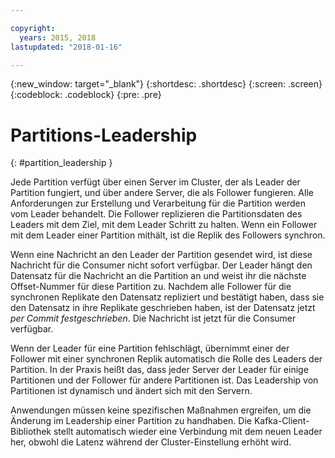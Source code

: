 ```yaml
---

copyright:
  years: 2015, 2018
lastupdated: "2018-01-16"

---
```


{:new_window: target="_blank"}
{:shortdesc: .shortdesc}
{:screen: .screen}
{:codeblock: .codeblock}
{:pre: .pre}


# Partitions-Leadership
{: #partition_leadership }

Jede Partition verfügt über einen Server im Cluster, der als Leader der Partition fungiert, und über andere Server, die als Follower fungieren. Alle Anforderungen zur Erstellung und Verarbeitung für die Partition werden vom Leader behandelt. Die Follower replizieren die Partitionsdaten des Leaders mit dem Ziel, mit dem Leader Schritt zu halten. Wenn ein Follower mit dem Leader einer Partition mithält, ist die Replik des Followers synchron. 

Wenn eine Nachricht an den Leader der Partition gesendet wird, ist diese Nachricht für die Consumer nicht sofort verfügbar. Der Leader hängt den Datensatz für die Nachricht an die Partition an und weist ihr die nächste Offset-Nummer für diese Partition zu. Nachdem alle Follower für die synchronen Replikate den Datensatz repliziert und bestätigt haben, dass sie den Datensatz in ihre Replikate geschrieben haben, ist der Datensatz jetzt *per Commit festgeschrieben*. Die Nachricht ist jetzt für die Consumer verfügbar.

Wenn der Leader für eine Partition fehlschlägt, übernimmt einer der Follower mit einer synchronen Replik automatisch die Rolle des Leaders der Partition. In der Praxis heißt das, dass jeder Server der Leader für einige Partitionen und der Follower für andere Partitionen ist. Das Leadership von Partitionen ist dynamisch und ändert sich mit den Servern.

Anwendungen müssen keine spezifischen Maßnahmen ergreifen, um die Änderung im Leadership einer Partition zu handhaben. Die Kafka-Client-Bibliothek stellt automatisch wieder eine Verbindung mit dem neuen Leader her, obwohl die Latenz während der Cluster-Einstellung erhöht wird.
